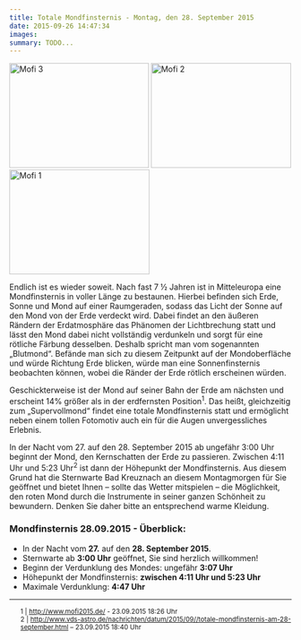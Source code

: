 ```yaml
---
title: Totale Mondfinsternis - Montag, den 28. September 2015
date: 2015-09-26 14:47:34
images: 
summary: TODO...
---
```

<img alt="Mofi 3" class="left" height="187" src="assets/Bilder/bf33418017/Mofi-28-Sept-15-3.JPG" title="Mondfinsternis 28 September" width="249"/>

<img alt="Mofi 2" class="left" height="187" src="assets/Bilder/e279f4d238/Mofi-28-Sept-15-2.JPG" title="Mondfinsternis 28 September" width="250"/>

<img alt="Mofi 1" class="leftAlone" height="187" src="assets/Bilder/8ee1940526/Mofi-28-Sept-15-1.JPG" title="Mondfinsternis 28 September" width="250"/>

Endlich ist es wieder soweit. Nach fast 7 ½ Jahren ist in Mitteleuropa eine Mondfinsternis in voller Länge zu bestaunen. Hierbei befinden sich Erde, Sonne und Mond auf einer Raumgeraden, sodass das Licht der Sonne auf den Mond von der Erde verdeckt wird. Dabei findet an den äußeren Rändern der Erdatmosphäre das Phänomen der Lichtbrechung statt und lässt den Mond dabei nicht vollständig verdunkeln und sorgt für eine rötliche Färbung desselben. Deshalb spricht man vom sogenannten „Blutmond“. Befände man sich zu diesem Zeitpunkt auf der Mondoberfläche und würde Richtung Erde blicken, würde man eine Sonnenfinsternis beobachten können, wobei die Ränder der Erde rötlich erscheinen würden.

Geschickterweise ist der Mond auf seiner Bahn der Erde am nächsten und erscheint 14% größer als in der erdfernsten Position<sup>1</sup>. Das heißt, gleichzeitig zum „Supervollmond“ findet eine totale Mondfinsternis statt und ermöglicht neben einem tollen Fotomotiv auch ein für die Augen unvergessliches Erlebnis.

In der Nacht vom 27. auf den 28. September 2015 ab ungefähr 3:00 Uhr beginnt der Mond, den Kernschatten der Erde zu passieren. Zwischen 4:11 Uhr und 5:23 Uhr<sup>2</sup> ist dann der Höhepunkt der Mondfinsternis. Aus diesem Grund hat die Sternwarte Bad Kreuznach an diesem Montagmorgen für Sie geöffnet und bietet Ihnen – sollte das Wetter mitspielen – die Möglichkeit, den roten Mond durch die Instrumente in seiner ganzen Schönheit zu bewundern. Denken Sie daher bitte an entsprechend warme Kleidung.

### Mondfinsternis 28.09.2015 - Überblick:

*   In der Nacht vom __27.__ auf den __28. September 2015__.
*   Sternwarte ab __3:00 Uhr__ geöffnet, Sie sind herzlich willkommen!
*   Beginn der Verdunklung des Mondes: ungefähr __3:07 Uhr__
*   Höhepunkt der Mondfinsternis: __zwischen 4:11 Uhr und 5:23 Uhr__
*   Maximale Verdunklung: __4:47 Uhr__

---

<ul style="font-size: smaller; list-style: none;"><li>1 | <a href="http://www.mofi2015.de/">http://www.mofi2015.de/</a> - 23.09.2015 18:26 Uhr</li>
<li>2 | <a href="http://www.vds-astro.de/nachrichten/datum/2015/09//totale-mondfinsternis-am-28-september.html">http://www.vds-astro.de/nachrichten/datum/2015/09//totale-mondfinsternis-am-28-september.html</a> – 23.09.2015 18:40 Uhr</li>
</ul>